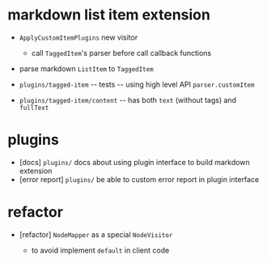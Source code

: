# markdown list item extension

- `ApplyCustomItemPlugins` new visitor

  - call `TaggedItem`'s parser before call callback functions

- parse markdown `ListItem` to `TaggedItem`

- `plugins/tagged-item` -- tests -- using high level API `parser.customItem`
- `plugins/tagged-item/content` -- has both `text` (without tags) and `fullText`

# plugins

- [docs] `plugins/` docs about using plugin interface to build markdown extension
- [error report] `plugins/` be able to custom error report in plugin interface

# refactor

- [refactor] `NodeMapper` as a special `NodeVisitor`

  - to avoid implement `default` in client code
